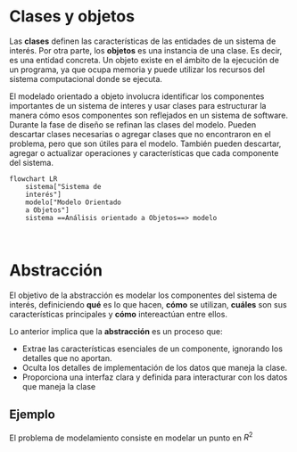 # Clases y objetos

Las **clases** definen las características de las entidades de un sistema de interés. Por otra parte, los **objetos** es una instancia de una clase. Es decir, es una entidad concreta. Un objeto existe en el ámbito de la ejecución de un programa, ya que ocupa memoria y puede utilizar los recursos del sistema computacional donde se ejecuta.

El modelado orientado a objeto involucra identificar los componentes importantes de un sistema de interes y usar clases para estructurar la manera cómo esos componentes son reflejados en un sistema de software. Durante la fase de diseño se refinan las clases del modelo. Pueden descartar clases necesarias o agregar clases que no encontraron en el problema, pero que son útiles para el modelo. También pueden descartar, agregar o actualizar operaciones y características que cada componente del sistema.

```mermaid
flowchart LR
    sistema["Sistema de
    interés"]
    modelo["Modelo Orientado
    a Objetos"]
    sistema ==Análisis orientado a Objetos==> modelo
```

<p>&nbsp;

# Abstracción

El objetivo de la abstracción es modelar los componentes del sistema de interés, definiciendo **qué** es lo que hacen, **cómo** se utilizan, **cuáles** son sus características principales y **cómo** intereactúan entre ellos. 

Lo anterior implica que la **abstracción** es un proceso que:

* Extrae las características esenciales de un componente, ignorando los detalles que no aportan.
* Oculta los detalles de implementación de los datos que maneja la clase.
* Proporciona una interfaz clara y definida para interacturar con los datos que maneja la clase

## Ejemplo

El problema de modelamiento consiste en modelar un punto en $R^2$
